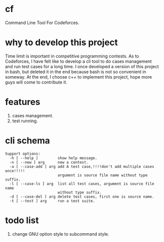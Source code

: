# cf
Command Line Tool For Codeforces.

# why to develop this project 
Time limit is important in competitive programming contests. 
As to Codeforces, I have felt like to develop a cli tool to do cases management and run test cases for a long time.
I once developed a version of this project in bash, but deleted it in the end because bash is not so convenient in someway.
At the end, I choose c++ to implement this project, hope more guys will come to contribute it. 

# features 
1. cases management.
2. test running.

# cli schema 
```
Support options:
  -h [ --help ]         show help message.
  -n [ --new ] arg      new a contest.
  -a [ --case-add ] arg add A test case,!!!!don't add multiple cases once!!!!!
                        argument is source file name without type suffix.
  -l [ --case-ls ] arg  list all test cases, argument is source file name
                        without type suffix.
  -d [ --case-del ] arg delete test cases, first one is source name.
  -t [ --test ] arg     run a test suite.
```

# todo list
1. change GNU option style to subcommand style.
